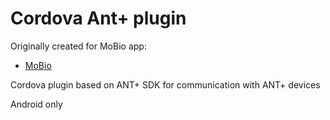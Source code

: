 Cordova Ant+ plugin
=======

Originally created for MoBio app:
* [MoBio](https://github.com/NEUROINFORMATICS-GROUP-FAV-KIV-ZCU/MoBio) 

Cordova plugin based on ANT+ SDK for communication with ANT+ devices

Android only
